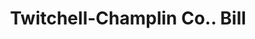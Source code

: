 ---
doi: 10.7916/D85T4XPH
date_other: '1800'
date_other_textual: 1800-1899
form: printed ephemera
genre:
- Invoices
name:
- Twitchell-Champlin Co.
object_in_context_url: https://biggert.cul.columbia.edu/items/view/ave_biggert_01769
subject_hierarchical_geographic:
- Portland, Maine, United States
subject_name:
- Twitchell-Champlin Co.
title: Twitchell-Champlin Co.. Bill
sort_title: Twitchell-Champlin Co.. Bill
call_number: ave_biggert_01769
coordinates:
- 43.666666666666664,-70.26666666666667
pid: ave_biggert_01769
identifiers: ave_biggert_01769
canvas_id: ldpd:397027
permalink: "/items/ave_biggert_01769/"
layout: iiif-image-page
---